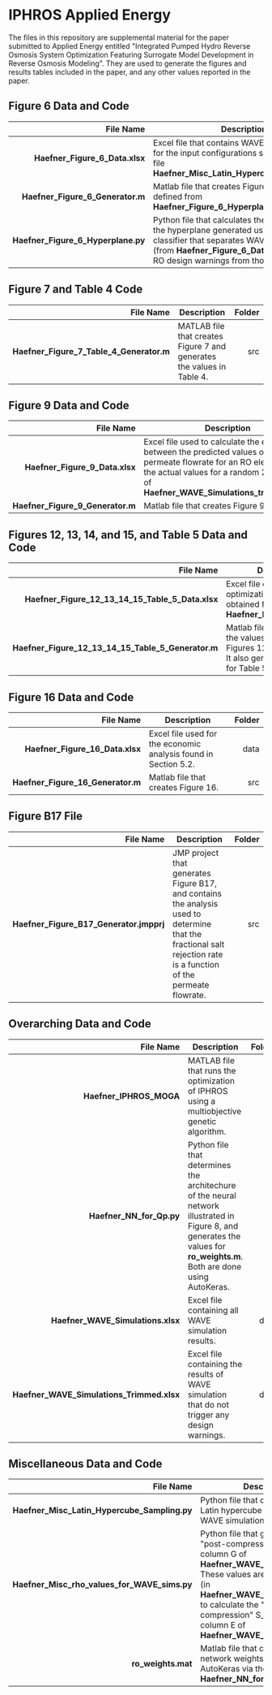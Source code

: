 # IPHROS Applied Energy

The files in this repository are supplemental material for the paper submitted to Applied Energy entitled "Integrated Pumped Hydro Reverse Osmosis System Optimization Featuring Surrogate Model Development in Reverse Osmosis Modeling". They are used to generate the figures and results tables included in the paper, and any other values reported in the paper.

## Figure 6 Data and Code

| File Name | Description | Folder |
|-----:|-----------|-----:|
| **Haefner_Figure_6_Data.xlsx** | Excel file that contains WAVE simulation results for the input configurations selected using the file **Haefner_Misc_Latin_Hypercube_Sampling.py**. | data |
| **Haefner_Figure_6_Generator.m** | Matlab file that creates Figure 6 using the plane defined from **Haefner_Figure_6_Hyperplane.py**. | src |
| **Haefner_Figure_6_Hyperplane.py** | Python file that calculates the normal vector of the hyperplane generated using an SVM classifier that separates WAVE simulations (from **Haefner_Figure_6_Data.xlsx**) that trigger RO design warnings from those that do not. | src |

## Figure 7 and Table 4 Code

| File Name | Description | Folder |
|-----:|-----------|-----:|
| **Haefner_Figure_7_Table_4_Generator.m** | MATLAB file that creates Figure 7 and generates the values in Table 4. | src |

## Figure 9 Data and Code

| File Name | Description | Folder |
|-----:|-----------|-----:|
| **Haefner_Figure_9_Data.xlsx** | Excel file used to calculate the error between the predicted values of the permeate flowrate for an RO element and the actual values for a random 20% test set of **Haefner_WAVE_Simulations_trimmed.xlsx**. | data |
| **Haefner_Figure_9_Generator.m** | Matlab file that creates Figure 9. | src |

## Figures 12, 13, 14, and 15, and Table 5 Data and Code

| File Name | Description | Folder |
|-----:|-----------|-----:|
| **Haefner_Figure_12_13_14_15_Table_5_Data.xlsx** | Excel file containing the optimization results obtained from running **Haefner_IPHROS_MOGA.m**. | data |
| **Haefner_Figure_12_13_14_15_Table_5_Generator.m** | Matlab file that generates the values and plots for Figures 12, 13, 14, and 15. It also generates the values for Table 5. | src |

## Figure 16 Data and Code

| File Name | Description | Folder |
|-----:|-----------|-----:|
| **Haefner_Figure_16_Data.xlsx** | Excel file used for the economic analysis found in Section 5.2. | data |
| **Haefner_Figure_16_Generator.m** | Matlab file that creates Figure 16. | src |

## Figure B17 File

| File Name | Description | Folder |
|-----:|-----------|-----:|
| **Haefner_Figure_B17_Generator.jmpprj** | JMP project that generates Figure B17, and contains the analysis used to determine that the fractional salt rejection rate is a function of the permeate flowrate. | src |

## Overarching Data and Code

| File Name | Description | Folder |
|-----:|-----------|-----:|
| **Haefner_IPHROS_MOGA** | MATLAB file that runs the optimization of IPHROS using a multiobjective genetic algorithm. | src |
| **Haefner_NN_for_Qp.py** | Python file that determines the architechure of the neural network illustrated in Figure 8, and generates the values for **ro_weights.m**. Both are done using AutoKeras. | src |
| **Haefner_WAVE_Simulations.xlsx** | Excel file containing all WAVE simulation results. | data |
| **Haefner_WAVE_Simulations_Trimmed.xlsx** | Excel file containing the results of WAVE simulation that do not trigger any design warnings. | data |

## Miscellaneous Data and Code

| File Name | Description | Folder |
|-----:|-----------|-----:|
| **Haefner_Misc_Latin_Hypercube_Sampling.py** | Python file that determines the Latin hypercube sampling of the WAVE simulations.| src |
| **Haefner_Misc_rho_values_for_WAVE_sims.py** | Python file that generates the "post-compression" rho values in column G of **Haefner_WAVE_Simulations.xlsx**. These values are ultimately used (in **Haefner_WAVE_Simulations.xlsx**) to calculate the "post-compression" S_f input values in column E of **Haefner_WAVE_Simulations.xlsx**. | src |
| **ro_weights.mat** | Matlab file that contains the neural network weights generated by AutoKeras via the file **Haefner_NN_for_Qp.py**. | data |
